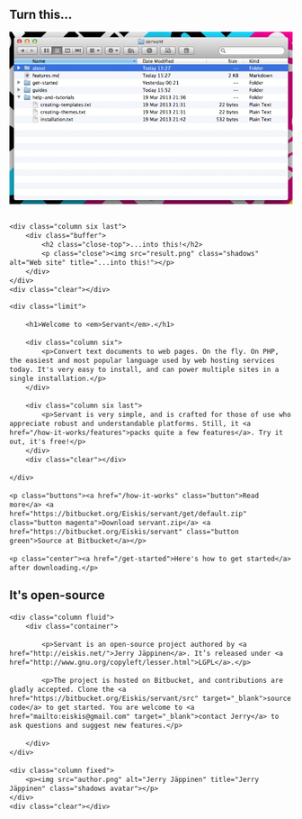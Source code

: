 
<div class="showoff">
	<div class="column six">
		<div class="buffer">
			<h2 class="close-top">Turn this...</h2>
			<p class="close"><img src="files.png" class="shadows" alt="Files and folders" title="Turn this..."></p>
		</div>
	</div>

	<div class="column six last">
		<div class="buffer">
			<h2 class="close-top">...into this!</h2>
			<p class="close"><img src="result.png" class="shadows" alt="Web site" title="...into this!"></p>
		</div>
	</div>
	<div class="clear"></div>
</div>


<div class="intro">

	<div class="limit">

		<h1>Welcome to <em>Servant</em>.</h1>

		<div class="column six">
			<p>Convert text documents to web pages. On the fly. On PHP, the easiest and most popular language used by web hosting services today. It's very easy to install, and can power multiple sites in a single installation.</p>
		</div>

		<div class="column six last">
			<p>Servant is very simple, and is crafted for those of use who appreciate robust and understandable platforms. Still, it <a href="/how-it-works/features">packs quite a few features</a>. Try it out, it's free!</p>
		</div>
		<div class="clear"></div>

	</div>

	<p class="buttons"><a href="/how-it-works" class="button">Read more</a> <a href="https://bitbucket.org/Eiskis/servant/get/default.zip" class="button magenta">Download servant.zip</a> <a href="https://bitbucket.org/Eiskis/servant" class="button green">Source at Bitbucket</a></p>

	<p class="center"><a href="/get-started">Here's how to get started</a> after downloading.</p>

</div>



<div class="author limit">
	<h2>It's open-source</h2>

	<div class="column fluid">
		<div class="container">

			<p>Servant is an open-source project authored by <a href="http://eiskis.net/">Jerry Jäppinen</a>. It’s released under <a href="http://www.gnu.org/copyleft/lesser.html">LGPL</a>.</p>

			<p>The project is hosted on Bitbucket, and contributions are gladly accepted. Clone the <a href="https://bitbucket.org/Eiskis/servant/src" target="_blank">source code</a> to get started. You are welcome to <a href="mailto:eiskis@gmail.com" target="_blank">contact Jerry</a> to ask questions and suggest new features.</p>

		</div>
	</div>

	<div class="column fixed">
		<p><img src="author.png" alt="Jerry Jäppinen" title="Jerry Jäppinen" class="shadows avatar"></p>
	</div>
	<div class="clear"></div>

</div>

